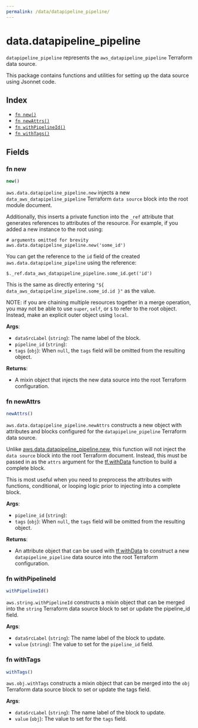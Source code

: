 ```yaml
---
permalink: /data/datapipeline_pipeline/
---
```


# data.datapipeline_pipeline

`datapipeline_pipeline` represents the `aws_datapipeline_pipeline` Terraform data source.



This package contains functions and utilities for setting up the data source using Jsonnet code.


## Index

* [`fn new()`](#fn-new)
* [`fn newAttrs()`](#fn-newattrs)
* [`fn withPipelineId()`](#fn-withpipelineid)
* [`fn withTags()`](#fn-withtags)

## Fields

### fn new

```ts
new()
```


`aws.data.datapipeline_pipeline.new` injects a new `data_aws_datapipeline_pipeline` Terraform `data source`
block into the root module document.

Additionally, this inserts a private function into the `_ref` attribute that generates references to attributes of the
resource. For example, if you added a new instance to the root using:

    # arguments omitted for brevity
    aws.data.datapipeline_pipeline.new('some_id')

You can get the reference to the `id` field of the created `aws.data.datapipeline_pipeline` using the reference:

    $._ref.data_aws_datapipeline_pipeline.some_id.get('id')

This is the same as directly entering `"${ data_aws_datapipeline_pipeline.some_id.id }"` as the value.

NOTE: if you are chaining multiple resources together in a merge operation, you may not be able to use `super`, `self`,
or `$` to refer to the root object. Instead, make an explicit outer object using `local`.

**Args**:
  - `dataSrcLabel` (`string`): The name label of the block.
  - `pipeline_id` (`string`): 
  - `tags` (`obj`):  When `null`, the `tags` field will be omitted from the resulting object.

**Returns**:
- A mixin object that injects the new data source into the root Terraform configuration.


### fn newAttrs

```ts
newAttrs()
```


`aws.data.datapipeline_pipeline.newAttrs` constructs a new object with attributes and blocks configured for the `datapipeline_pipeline`
Terraform data source.

Unlike [aws.data.datapipeline_pipeline.new](#fn-new), this function will not inject the `data source`
block into the root Terraform document. Instead, this must be passed in as the `attrs` argument for the
[tf.withData](https://github.com/tf-libsonnet/core/tree/main/docs#fn-withdata) function to build a complete block.

This is most useful when you need to preprocess the attributes with functions, conditional, or looping logic prior to
injecting into a complete block.

**Args**:
  - `pipeline_id` (`string`): 
  - `tags` (`obj`):  When `null`, the `tags` field will be omitted from the resulting object.

**Returns**:
  - An attribute object that can be used with [tf.withData](https://github.com/tf-libsonnet/core/tree/main/docs#fn-withdata) to construct a new `datapipeline_pipeline` data source into the root Terraform configuration.


### fn withPipelineId

```ts
withPipelineId()
```

`aws.string.withPipelineId` constructs a mixin object that can be merged into the `string`
Terraform data source block to set or update the pipeline_id field.



**Args**:
  - `dataSrcLabel` (`string`): The name label of the block to update.
  - `value` (`string`): The value to set for the `pipeline_id` field.


### fn withTags

```ts
withTags()
```

`aws.obj.withTags` constructs a mixin object that can be merged into the `obj`
Terraform data source block to set or update the tags field.



**Args**:
  - `dataSrcLabel` (`string`): The name label of the block to update.
  - `value` (`obj`): The value to set for the `tags` field.
